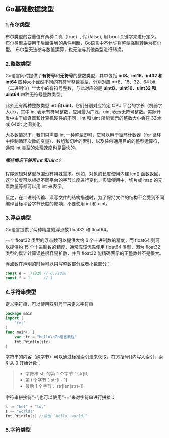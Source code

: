 ## Go基础数据类型
### 1.布尔类型
布尔类型的变量值有两种：真（true）, 假 (false), 用 bool 关键字来进行定义。
布尔类型主要用于后面讲解的条件判断，Go语言中不允许将整型强制转换为布尔型。
布尔型无法参与数值运算，也无法与其他类型进行转换。
### 2.整数类型
Go语言同时提供了**有符号**和**无符号**的整数类型，其中包括 **int8、int16、int32 和 int64** 四种大小截然不同的有符号整数类型，分别对应 **8、16、32、64 bit（二进制位）**大小的有符号整数，与此对应的是 **uint8、uint16、uint32 和 uint64** 四种无符号整数类型。

此外还有两种整数类型 **int 和 uint**，它们分别对应特定 CPU 平台的字长（机器字大小），其中 int 表示有符号整数，应用最为广泛，uint 表示无符号整数。实际开发中由于编译器和计算机硬件的不同，int 和 uint 所能表示的整数大小会在 32bit 或 64bit 之间变化。

大多数情况下，我们只需要 int 一种整型即可，它可以用于循环计数器（for 循环中控制循环次数的变量）、数组和切片的索引，以及任何通用目的的整型运算符，通常 int 类型的处理速度也是最快的。

##### **哪些情况下使用 int 和 uint ?**
程序逻辑对整型范围没有特殊需求。例如，对象的长度使用内建 len() 函数返回，这个长度可以根据不同平台的字节长度进行变化。实际使用中，切片或 map 的元素数量等都可以用 int 来表示。

反之，在二进制传输、读写文件的结构描述时，为了保持文件的结构不会受到不同编译目标平台字节长度的影响，不要使用 int 和 uint。
### 3.浮点类型
Go语言提供了两种精度的浮点数 float32 和 float64。

一个 float32 类型的浮点数可以提供大约 6 个十进制数的精度，而 float64 则可以提供约 15 个十进制数的精度，通常应该优先使用 float64 类型，因为 float32 类型的累计计算误差很容易扩散，并且 float32 能精确表示的正整数并不是很大。

浮点数在声明的时候可以只写整数部分或者小数部分：
```go
const e = .71828 // 0.71828
const f = 1.     // 1
```
### 4.字符串类型
定义字符串，可以使用双引号""来定义字符串
```go
package main
import (
    "fmt"
)
func main() {
    var str = "hello\nGo语言教程"
    fmt.Println(str)
}
```
字符串的内容（纯字节）可以通过标准索引法来获取，在方括号[]内写入索引，索引从 0 开始计数：
>* 字符串 str 的第 1 个字节：str[0]
>* 第 i 个字节：str[i - 1]
>* 最后 1 个字节：str[len(str)-1]

字符串拼接符“+”,也可以使用“+=”来对字符串进行拼接：
```go
s := "hel" + "lo,"
s += "world!"
fmt.Println(s) //输出 “hello, world!”
```

### 5.字符类型
